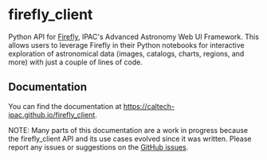 # firefly_client

Python API for [Firefly](http://github.com/Caltech-IPAC/firefly), IPAC's Advanced Astronomy Web UI Framework. This allows users to leverage Firefly in their Python notebooks for interactive exploration of astronomical data (images, catalogs, charts, regions, and more) with just a couple of lines of code.


## Documentation

You can find the documentation at https://caltech-ipac.github.io/firefly_client.

NOTE: Many parts of this documentation are a work in progress because the firefly_client API and its use cases evolved since it was written.
Please report any issues or suggestions on the [GitHub issues](https://github.com/Caltech-IPAC/firefly_client/issues).

